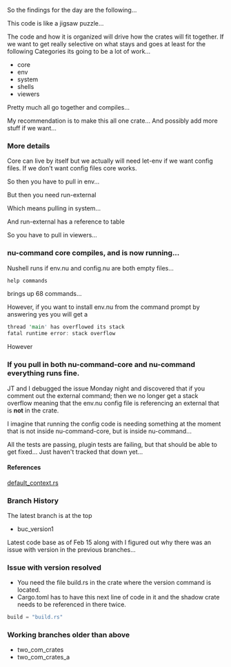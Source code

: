 
So the findings for the day are the following...

This code is like a jigsaw puzzle...  

The code and how it is organized will drive how the crates will fit together.  If we want to get really selective on what stays and goes at least for the following Categories its going to be a lot of work...

* core
* env
* system
* shells
* viewers

Pretty much all go together and compiles...

My recommendation is to make this all one crate...
And possibly add more stuff if we want...

### More details

Core can live by itself but we actually will need let-env if we want config files.  If we don't want config files core works.

So then you have to pull in env...

But then you need run-external

Which means pulling in system...

And run-external has a reference to table

So you have to pull in viewers...

### nu-command core compiles, and is now running...

Nushell runs if env.nu and config.nu are both empty files...

```rust
help commands
```

brings up 68 commands...

However, if you want to install env.nu from the command prompt by answering yes you will get a

```rust
thread 'main' has overflowed its stack
fatal runtime error: stack overflow
```

However

### If you pull in both nu-command-core and nu-command everything runs fine.

JT and I debugged the issue Monday night and discovered that if you comment out
the external command; then we no longer get a stack overflow meaning that the env.nu config file is referencing an external that is **not** in the crate.

I imagine that running the config code is needing something at the moment that
is not inside nu-command-core, but is inside nu-command...

All the tests are passing, plugin tests are failing, but that should be able to get fixed... Just haven't tracked that down yet...

#### References

[default_context.rs](https://github.com/stormasm/nushell/blob/two_com_crates_a/crates/nu-command-core/src/default_context.rs)

### Branch History

The latest branch is at the top

* buc_version1

Latest code base as of Feb 15 along with I figured out why there was an issue with version in the previous branches...

### Issue with version resolved

* You need the file build.rs in the crate where the version command is located.
* Cargo.toml has to have this next line of code in it and the shadow crate needs to be referenced in there twice.

```rust
build = "build.rs"
```

### Working branches older than above

* two_com_crates
* two_com_crates_a
